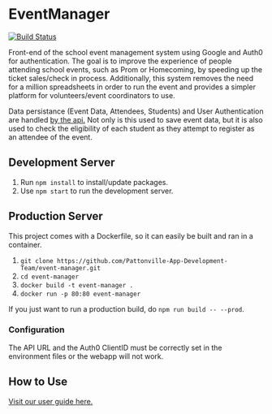 # EventManager
[![Build Status](https://travis-ci.org/Pattonville-App-Development-Team/event-manager.svg?branch=develop)](https://travis-ci.org/Pattonville-App-Development-Team/event-manager)

Front-end of the school event management system using Google and Auth0 for authentication. The goal is to improve the experience of people attending school events, such as Prom or Homecoming, by speeding up the ticket sales/check in process. Additionally, this system removes the need for a million spreadsheets in order to run the event and provides a simpler platform for volunteers/event coordinators to use.

Data persistance (Event Data, Attendees, Students) and User Authentication are handled [by the api.](http://github.com/Pattonville-App-Development-Team/event-manager-api "Event Manager Api") Not only is this used to save event data, but it is also used to check the eligibility of each student as they attempt to register as an attendee of the event.

## Development Server

1. Run `npm install` to install/update packages.
2. Use `npm start` to run the development server.

## Production Server

This project comes with a Dockerfile, so it can easily be built and ran in a container.
1. `git clone https://github.com/Pattonville-App-Development-Team/event-manager.git`
2. `cd event-manager`
3. `docker build -t event-manager .`
4. `docker run -p 80:80 event-manager`

If you just want to run a production build, do `npm run build -- --prod`.

### Configuration

The API URL and the Auth0 ClientID must be correctly set in the environment files or the webapp will not work.

## How to Use

[Visit our user guide here.](./USERGUIDE.md)
